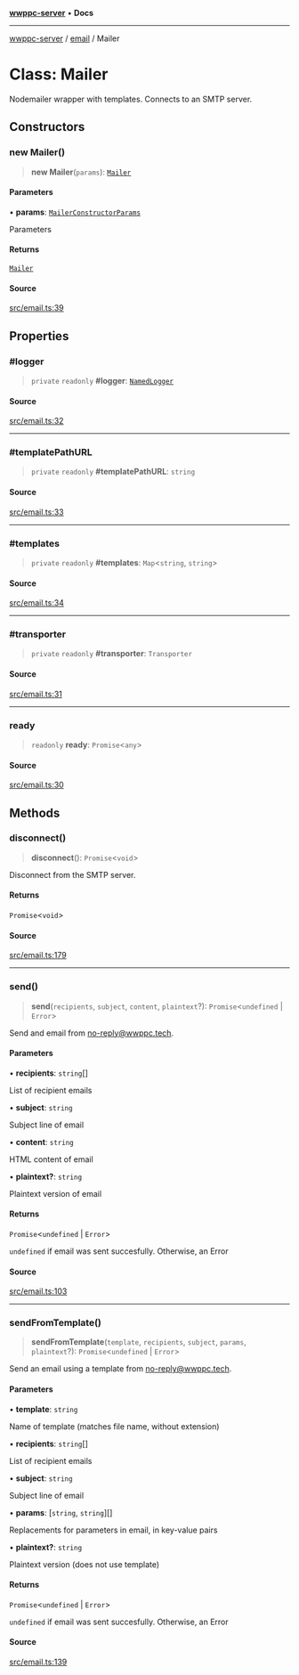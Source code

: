 [**wwppc-server**](../../README.md) • **Docs**

***

[wwppc-server](../../modules.md) / [email](../README.md) / Mailer

# Class: Mailer

Nodemailer wrapper with templates. Connects to an SMTP server.

## Constructors

### new Mailer()

> **new Mailer**(`params`): [`Mailer`](Mailer.md)

#### Parameters

• **params**: [`MailerConstructorParams`](../interfaces/MailerConstructorParams.md)

Parameters

#### Returns

[`Mailer`](Mailer.md)

#### Source

[src/email.ts:39](https://github.com/WWPPC/WWPPC-server/blob/ad5cd9fce3d5cf381927c08c4923fceefb2a5362/src/email.ts#L39)

## Properties

### #logger

> `private` `readonly` **#logger**: [`NamedLogger`](../../log/classes/NamedLogger.md)

#### Source

[src/email.ts:32](https://github.com/WWPPC/WWPPC-server/blob/ad5cd9fce3d5cf381927c08c4923fceefb2a5362/src/email.ts#L32)

***

### #templatePathURL

> `private` `readonly` **#templatePathURL**: `string`

#### Source

[src/email.ts:33](https://github.com/WWPPC/WWPPC-server/blob/ad5cd9fce3d5cf381927c08c4923fceefb2a5362/src/email.ts#L33)

***

### #templates

> `private` `readonly` **#templates**: `Map`\<`string`, `string`\>

#### Source

[src/email.ts:34](https://github.com/WWPPC/WWPPC-server/blob/ad5cd9fce3d5cf381927c08c4923fceefb2a5362/src/email.ts#L34)

***

### #transporter

> `private` `readonly` **#transporter**: `Transporter`

#### Source

[src/email.ts:31](https://github.com/WWPPC/WWPPC-server/blob/ad5cd9fce3d5cf381927c08c4923fceefb2a5362/src/email.ts#L31)

***

### ready

> `readonly` **ready**: `Promise`\<`any`\>

#### Source

[src/email.ts:30](https://github.com/WWPPC/WWPPC-server/blob/ad5cd9fce3d5cf381927c08c4923fceefb2a5362/src/email.ts#L30)

## Methods

### disconnect()

> **disconnect**(): `Promise`\<`void`\>

Disconnect from the SMTP server.

#### Returns

`Promise`\<`void`\>

#### Source

[src/email.ts:179](https://github.com/WWPPC/WWPPC-server/blob/ad5cd9fce3d5cf381927c08c4923fceefb2a5362/src/email.ts#L179)

***

### send()

> **send**(`recipients`, `subject`, `content`, `plaintext`?): `Promise`\<`undefined` \| `Error`\>

Send and email from no-reply@wwppc.tech.

#### Parameters

• **recipients**: `string`[]

List of recipient emails

• **subject**: `string`

Subject line of email

• **content**: `string`

HTML content of email

• **plaintext?**: `string`

Plaintext version of email

#### Returns

`Promise`\<`undefined` \| `Error`\>

`undefined` if email was sent succesfully. Otherwise, an Error

#### Source

[src/email.ts:103](https://github.com/WWPPC/WWPPC-server/blob/ad5cd9fce3d5cf381927c08c4923fceefb2a5362/src/email.ts#L103)

***

### sendFromTemplate()

> **sendFromTemplate**(`template`, `recipients`, `subject`, `params`, `plaintext`?): `Promise`\<`undefined` \| `Error`\>

Send an email using a template from no-reply@wwppc.tech.

#### Parameters

• **template**: `string`

Name of template (matches file name, without extension)

• **recipients**: `string`[]

List of recipient emails

• **subject**: `string`

Subject line of email

• **params**: [`string`, `string`][]

Replacements for parameters in email, in key-value pairs

• **plaintext?**: `string`

Plaintext version (does not use template)

#### Returns

`Promise`\<`undefined` \| `Error`\>

`undefined` if email was sent succesfully. Otherwise, an Error

#### Source

[src/email.ts:139](https://github.com/WWPPC/WWPPC-server/blob/ad5cd9fce3d5cf381927c08c4923fceefb2a5362/src/email.ts#L139)
